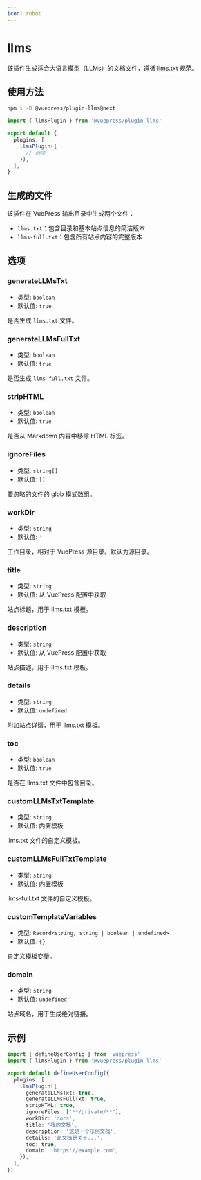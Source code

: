```yaml
---
icon: robot
---
```


# llms

<NpmBadge package="@vuepress/plugin-llms" />

该插件生成适合大语言模型（LLMs）的文档文件，遵循 [llms.txt 规范](https://llmstxt.org/)。

## 使用方法

```bash
npm i -D @vuepress/plugin-llms@next
```

```ts title=".vuepress/config.ts"
import { llmsPlugin } from '@vuepress/plugin-llms'

export default {
  plugins: [
    llmsPlugin({
      // 选项
    }),
  ],
}
```

## 生成的文件

该插件在 VuePress 输出目录中生成两个文件：

- `llms.txt`：包含目录和基本站点信息的简洁版本
- `llms-full.txt`：包含所有站点内容的完整版本

## 选项

### generateLLMsTxt

- 类型: `boolean`
- 默认值: `true`

是否生成 `llms.txt` 文件。

### generateLLMsFullTxt

- 类型: `boolean`
- 默认值: `true`

是否生成 `llms-full.txt` 文件。

### stripHTML

- 类型: `boolean`
- 默认值: `true`

是否从 Markdown 内容中移除 HTML 标签。

### ignoreFiles

- 类型: `string[]`
- 默认值: `[]`

要忽略的文件的 glob 模式数组。

### workDir

- 类型: `string`
- 默认值: `''`

工作目录，相对于 VuePress 源目录。默认为源目录。

### title

- 类型: `string`
- 默认值: 从 VuePress 配置中获取

站点标题，用于 llms.txt 模板。

### description

- 类型: `string`
- 默认值: 从 VuePress 配置中获取

站点描述，用于 llms.txt 模板。

### details

- 类型: `string`
- 默认值: `undefined`

附加站点详情，用于 llms.txt 模板。

### toc

- 类型: `boolean`
- 默认值: `true`

是否在 llms.txt 文件中包含目录。

### customLLMsTxtTemplate

- 类型: `string`
- 默认值: 内置模板

llms.txt 文件的自定义模板。

### customLLMsFullTxtTemplate

- 类型: `string`
- 默认值: 内置模板

llms-full.txt 文件的自定义模板。

### customTemplateVariables

- 类型: `Record<string, string | boolean | undefined>`
- 默认值: `{}`

自定义模板变量。

### domain

- 类型: `string`
- 默认值: `undefined`

站点域名，用于生成绝对链接。

## 示例

```ts
import { defineUserConfig } from 'vuepress'
import { llmsPlugin } from '@vuepress/plugin-llms'

export default defineUserConfig({
  plugins: [
    llmsPlugin({
      generateLLMsTxt: true,
      generateLLMsFullTxt: true,
      stripHTML: true,
      ignoreFiles: ['**/private/**'],
      workDir: 'docs',
      title: '我的文档',
      description: '这是一个示例文档',
      details: '此文档是关于...',
      toc: true,
      domain: 'https://example.com',
    }),
  ],
})
```

